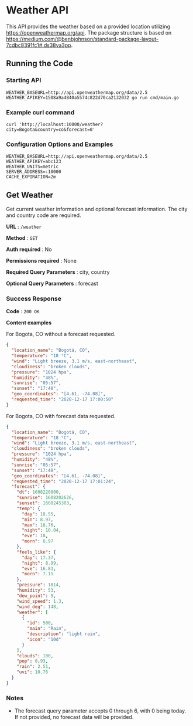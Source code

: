 # Weather API
This API provides the weather based on a provided location utilizing https://openweathermap.org/api. The package structure is based on https://medium.com/@benbjohnson/standard-package-layout-7cdbc8391fc1#.ds38va3pp.

## Running the Code
### Starting API
```
WEATHER_BASEURL=http://api.openweathermap.org/data/2.5 WEATHER_APIKEY=1508a9a4840a5574c822d70ca2132032 go run cmd/main.go
```

### Example curl command
```
curl 'http://localhost:10000/weather?city=Bogota&country=co&forecast=0'
```

### Configuration Options and Examples
```
WEATHER_BASEURL=http://api.openweathermap.org/data/2.5
WEATHER_APIKEY=abc123
WEATHER_UNITS=metric
SERVER_ADDRESS=:10000
CACHE_EXPIRATION=2m
```

## Get Weather

Get current weather information and optional forecast information. The city and country code are required.

**URL** : `/weather`

**Method** : `GET`

**Auth required** : No

**Permissions required** : None

**Required Query Parameters** : city, country

**Optional Query Parameters** : forecast

### Success Response

**Code** : `200 OK`

**Content examples**

For Bogota, CO without a forecast requested.

```json
{
  "location_name": "Bogotá, CO",
  "temperature": "18 °C",
  "wind": "Light breeze, 3.1 m/s, east-northeast",
  "cloudiness": "broken clouds",
  "pressure": "1024 hpa",
  "humidity": "48%",
  "sunrise": "05:57",
  "sunset": "17:48",
  "geo_coordinates": "[4.61, -74.08]",
  "requested_time": "2020-12-17 17:00:50"
}
```

For Bogota, CO with forecast data requested.

```json
{
  "location_name": "Bogotá, CO",
  "temperature": "18 °C",
  "wind": "Light breeze, 3.1 m/s, east-northeast",
  "cloudiness": "broken clouds",
  "pressure": "1024 hpa",
  "humidity": "48%",
  "sunrise": "05:57",
  "sunset": "17:48",
  "geo_coordinates": "[4.61, -74.08]",
  "requested_time": "2020-12-17 17:01:24",
  "forecast": {
    "dt": 1608220800,
    "sunrise": 1608202626,
    "sunset": 1608245303,
    "temp": {
      "day": 18.55,
      "min": 8.97,
      "max": 18.76,
      "night": 10.04,
      "eve": 18,
      "morn": 8.97
    },
    "feels_like": {
      "day": 17.37,
      "night": 8.99,
      "eve": 16.83,
      "morn": 7.15
    },
    "pressure": 1014,
    "humidity": 53,
    "dew_point": 9,
    "wind_speed": 1.3,
    "wind_deg": 148,
    "weather": [
      {
        "id": 500,
        "main": "Rain",
        "description": "light rain",
        "icon": "10d"
      }
    ],
    "clouds": 100,
    "pop": 0.93,
    "rain": 2.51,
    "uvi": 10.76
  }
}
```

### Notes

* The forecast query parameter accepts 0 through 6, with 0 being today. If not provided, no forecast data will be provided.